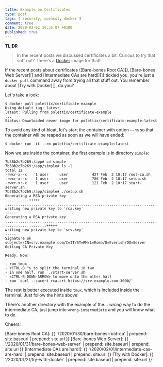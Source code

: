 ```yaml
---
title: Example on Certificates
type: post
tags: [ security, openssl, docker ]
comment: true
date: 2020-02-02 16:36:07 +0100
published: true
---
```


**TL;DR**

> In the recent posts we discussed certificates a bit. Curious to try that
> suff out? There's a [Docker][] image for that!

<script id="asciicast-297368" src="https://asciinema.org/a/297368.js" async></script>

If the recent posts about certificates ([Bare-bones Root CA][], [Bare-bones
Web Server][] and [Intermediate CAs are hard!][]) tickled you, you're just a
`docker pull` command away from trying all that stuff out. You remember
about [Try with Docker][], do you?

Let's take a look:

```shell
$ docker pull polettix/certificate-example
Using default tag: latest
latest: Pulling from polettix/certificate-example
...
Status: Downloaded newer image for polettix/certificate-example:latest
```

To avoid any kind of bloat, let's start the container with option `--rm` so
that the container will be reaped as soon as we will have ended:

```shell
$ docker run -it --rm polettix/certificate-example:latest
```

Now we are inside the container, the first example is in directory `simple`:

```shell
7b38b2c7b269:/app# cd simple
7b38b2c7b269:/app/simple# ls -l
total 12
-rwxr-x--x    1 user     user           427 Feb  2 10:17 root-ca.sh
-rwxr-xr-x    1 user     user           786 Feb  2 10:17 setup.sh
-rwxr-xr-x    1 user     user           121 Feb  2 10:17 start-server.sh
7b38b2c7b269:/app/simple# ./setup.sh 
Generating a RSA private key
...........+++++
...........................................................................................+++++
writing new private key to 'rca.key'
-----
Generating a RSA private key
...................................................................................................................................................................+++++
...................+++++
writing new private key to 'srv.key'
-----
Signature ok
subject=/CN=srv.example.com/C=IT/ST=RM/L=Roma/O=Everish/OU=Server
Getting CA Private Key

Ready. Now:

- run tmux
- <CTRL-B "> to split the terminal in two
- in one half, run `./start-server.sh`
- <CTRL-B DOWN-ARROW> to move onto the other half
- run `curl --cacert rca.crt https://srv.example.com:3000/`
```

The rest is better executed inside `tmux`, which is included inside the
terminal. Just follow the hints above!

There's another directory with the example of the... *wrong* way to do the
intermediate CA, just jump into `wrong-intermediate` and you will know what
to do.

Cheers!


[Docker]: https://www.docker.com/
[Bare-bones Root CA]: {{ '/2020/01/30/bare-bones-root-ca' | prepend: site.baseurl | prepend: site.url }}
[Bare-bones Web Server]: {{ '/2020/01/31/bare-bones-web-server' | prepend: site.baseurl | prepend: site.url }}
[Intermediate CAs are hard!]: {{ '/2020/02/01/intermediate-cas-are-hard' | prepend: site.baseurl | prepend: site.url }}
[Try with Docker]: {{ '/2020/01/21/try-with-docker' | prepend: site.baseurl | prepend: site.url }}
